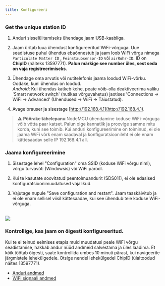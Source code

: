 ```yaml
---
title: Konfigureeri
---
```

### Get the unique station ID
1. Anduri sisselülitamiseks ühendage jaam USB-kaabliga.

2. Jaam üritab luua ühendust konfigureeritud WiFi-võrguga. Uue seadistuse puhul ühendus ebaõnnestub ja jaam loob WiFi võrgu nimega `Particulate Matter ID` , `Feinstaubsensor-ID` või `airRohr-ID`. ID on **ChipID** (näiteks 13597771). **Palun märkige see number üles, sest seda on vaja registreerimiseks**.

3. Ühendage oma arvutis või nutitelefonis jaama loodud WiFi-võrku. Oodake, kuni ühendus on loodud.<br>*Android*: Kui ühendus katkeb kohe, peate võib-olla deaktiveerima valiku 'Smart network switch' (nutikas võrguvahetus) jaotises 'Connections -> WiFi -> Advanced' (Ühendused -> WiFi -> Täiustatud).

4. Avage brauser ja sisestage [http://192.168.4.1](http://192.168.4.1).

> ⚠️ **Pöörake tähelepanu** NodeMCU ühendamine koduse WiFi-võrguga võib võtta paar katset. Palun olge kannatlik ja proovige samme mitu korda, kuni see toimib. Kui anduri konfigureerimine on toiminud, ei ole jaama WiFi võrk enam saadaval ja konfiguratsioonileht ei ole enam kättesaadav selle IP 192.168.4.1 all.

### Jaama konfigureerimine
1. Sisestage lehel "Configuration" oma SSID (koduse WiFi võrgu nimi), võrgu turvavõti (Windowsis) või WiFi parool.

2. Kui te kasutate soovitatud peentolmuandurit (SDS011), ei ole edasised konfiguratsioonimuudatused vajalikud.

3. Vajutage nupule "Save configuration and restart". Jaam taaskäivitub ja ei ole enam sellisel viisil kättesaadav, kui see ühendub teie koduse WiFi-võrguga.

<br>

<img src="..docsairrohr_config_initial.jpg" loading="lazy">

<br>

### Kontrollige, kas jaam on õigesti konfigureeritud.
Kui te ei teinud eelmises etapis muid muudatusi peale WiFi võrgu seadistamise, hakkab andur nüüd andmeid salvestama ja üles laadima. Et kõik töötab õigesti, saate kontrollida umbes 10 minuti pärast, kui navigeerite järgmistele lehekülgedele. Otsige nendel lehekülgedel ChipID (ülaltoodud näites 13597771).

 * [Anduri andmed](https://www.madavi.desensorgraph.php)
 * [WiFi signaali andmed](https://www.madavi.desensorsignal.php)
